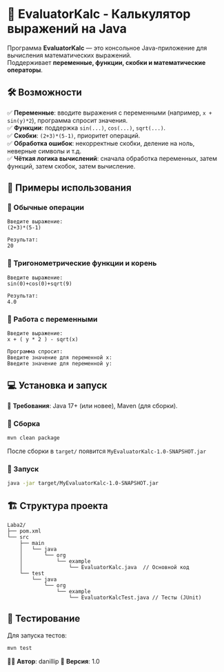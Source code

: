 # 🚀 EvaluatorKalc - Калькулятор выражений на Java

Программа **EvaluatorKalc** — это консольное Java-приложение для вычисления математических выражений.  
Поддерживает **переменные, функции, скобки и математические операторы**.

## 🛠️ Возможности

✅ **Переменные**: вводите выражения с переменными (например, `x + sin(y)*2`), программа спросит значения.  
✅ **Функции**: поддержка `sin(...)`, `cos(...)`, `sqrt(...)`.  
✅ **Скобки**: `(2+3)*(5-1)`, приоритет операций.  
✅ **Обработка ошибок**: некорректные скобки, деление на ноль, неверные символы и т.д.  
✅ **Чёткая логика вычислений**: сначала обработка переменных, затем функций, затем скобок, затем вычисление.

## 📌 Примеры использования

### 📍 Обычные операции
```
Введите выражение:
(2+3)*(5-1)

Результат:
20
```

### 📍 Тригонометрические функции и корень
```
Введите выражение:
sin(0)+cos(0)+sqrt(9)

Результат:
4.0
```

### 📍 Работа с переменными
```
Введите выражение:
x + ( y * 2 ) - sqrt(x)

Программа спросит:
Введите значение для переменной x:
Введите значение для переменной y:
```

## 💻 Установка и запуск

🔹 **Требования**: Java 17+ (или новее), Maven (для сборки).

### 🔧 Сборка
```bash
mvn clean package
```
После сборки в `target/` появится `MyEvaluatorKalc-1.0-SNAPSHOT.jar`

### 🚀 Запуск
```bash
java -jar target/MyEvaluatorKalc-1.0-SNAPSHOT.jar
```

## 🏗️ Структура проекта

```
Laba2/
├── pom.xml
└── src
    ├── main
    │   └── java
    │       └── org
    │           └── example
    │               └── EvaluatorKalc.java  // Основной код
    └── test
        └── java
            └── org
                └── example
                    └── EvaluatorKalcTest.java // Тесты (JUnit)
```

## 🧪 Тестирование

Для запуска тестов:
```bash
mvn test
```

👨‍💻 **Автор**: danillip
📅 **Версия**: 1.0  
